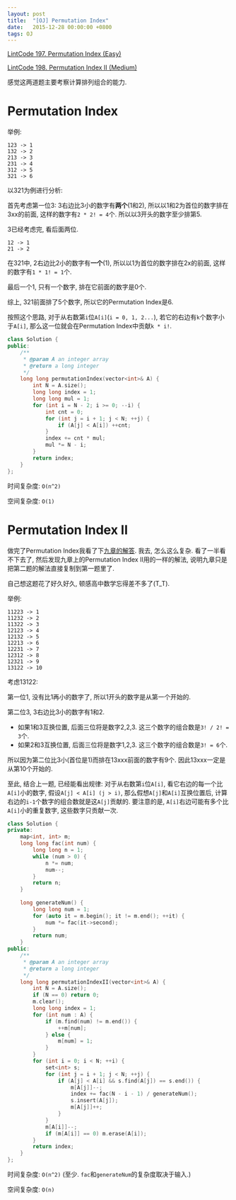 ```yaml
---
layout: post
title:  "[OJ] Permutation Index"
date:   2015-12-28 00:00:00 +0800
tags: OJ
---
```


[LintCode 197. Permutation Index (Easy)](http://www.lintcode.com/problem/permutation-index)

[LintCode 198. Permutation Index II (Medium)](http://www.lintcode.com/en/problem/permutation-index-ii/)

感觉这两道题主要考察计算排列组合的能力.

# Permutation Index

举例:

```
123 -> 1
132 -> 2
213 -> 3
231 -> 4
312 -> 5
321 -> 6
```

以321为例进行分析:

首先考虑第一位3: 3右边比3小的数字有**两个**(1和2), 所以以1和2为首位的数字排在3xx的前面, 这样的数字有`2 * 2! = 4`个. 所以以3开头的数字至少排第5.

3已经考虑完, 看后面两位.

```
12 -> 1
21 -> 2
```

在321中, 2右边比2小的数字有**一个**(1), 所以以1为首位的数字排在2x的前面, 这样的数字有`1 * 1! = 1`个.

最后一个1, 只有一个数字, 排在它前面的数字是0个.

综上, 321前面排了5个数字, 所以它的Permutation Index是6.

按照这个思路, 对于从右数第`i`位`A[i]`(`i = 0, 1, 2...`), 若它的右边有`k`个数字小于`A[i]`, 那么这一位就会在Permutation Index中贡献`k * i!`.

```cpp
class Solution {
public:
    /**
     * @param A an integer array
     * @return a long integer
     */
    long long permutationIndex(vector<int>& A) {
        int N = A.size();
        long long index = 1;
        long long mul = 1;
        for (int i = N - 2; i >= 0; --i) {
            int cnt = 0;
            for (int j = i + 1; j < N; ++j) {
                if (A[j] < A[i]) ++cnt;
            }
            index += cnt * mul;
            mul *= N - i;
        }
        return index;
    }
};
```

时间复杂度: `O(n^2)`

空间复杂度: `O(1)`

# Permutation Index II

做完了Permutation Index我看了下[九章的解答](http://www.jiuzhang.com/solutions/permutation-index/). 我去, 怎么这么复杂. 看了一半看不下去了, 然后发现九章上的Permutation Index II用的一样的解法, 说明九章只是把第二题的解法直接复制到第一题里了.

自己想这题花了好久好久, 顿感高中数学忘得差不多了(T_T).

举例:

```
11223 -> 1
11232 -> 2
11322 -> 3
12123 -> 4
12132 -> 5
12213 -> 6
12231 -> 7
12312 -> 8
12321 -> 9
13122 -> 10
```

考虑13122:

第一位1, 没有比1再小的数字了, 所以1开头的数字是从第一个开始的.

第二位3, 3右边比3小的数字有1和2.

* 如果1和3互换位置, 后面三位将是数字2,2,3. 这三个数字的组合数是`3! / 2! = 3`个.
* 如果2和3互换位置, 后面三位将是数字1,2,3. 这三个数字的组合数是`3! = 6`个.

所以因为第二位比3小(首位是1)而排在13xxx前面的数字有9个. 因此13xxx一定是从第10个开始的.

至此, 结合上一题, 已经能看出规律: 对于从右数第`i`位`A[i]`, 看它右边的每一个比`A[i]`小的数字, 假设`A[j] < A[i] (j > i)`, 那么假想`A[j]`和`A[i]`互换位置后, 计算右边的`i-1`个数字的组合数就是这`A[j]`贡献的. 要注意的是, `A[i]`右边可能有多个比`A[i]`小的重复数字, 这些数字只贡献一次.

```cpp
class Solution {
private:
    map<int, int> m;
    long long fac(int num) {
        long long n = 1;
        while (num > 0) {
            n *= num;
            num--;
        }
        return n;
    }
    
    long generateNum() {
        long long num = 1;
        for (auto it = m.begin(); it != m.end(); ++it) {
            num *= fac(it->second);
        }
        return num;
    }
public:
    /**
     * @param A an integer array
     * @return a long integer
     */
    long long permutationIndexII(vector<int>& A) {
        int N = A.size();
        if (N == 0) return 0;
        m.clear();
        long long index = 1;
        for (int num : A) {
            if (m.find(num) != m.end()) {
                ++m[num];
            } else {
                m[num] = 1;
            }
        }
        for (int i = 0; i < N; ++i) {
            set<int> s;
            for (int j = i + 1; j < N; ++j) {
                if (A[j] < A[i] && s.find(A[j]) == s.end()) {
                    m[A[j]]--;
                    index += fac(N - i - 1) / generateNum();
                    s.insert(A[j]);
                    m[A[j]]++;
                }
            }
            m[A[i]]--;
            if (m[A[i]] == 0) m.erase(A[i]);
        }
        return index;
    }
};
```

时间复杂度: `O(n^2)` (至少. `fac`和`generateNum`的复杂度取决于输入.)

空间复杂度: `O(n)`